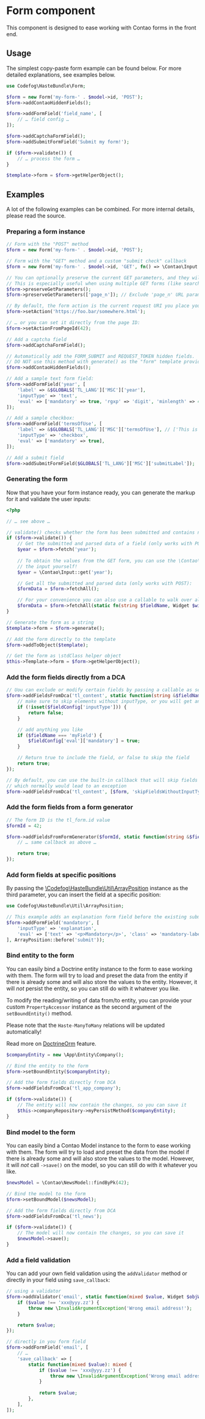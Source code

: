 # Form component

This component is designed to ease working with Contao forms in the front end.


## Usage

The simplest copy-paste form example can be found below. For more detailed explanations, see examples below.

```php
use Codefog\HasteBundle\Form;

$form = new Form('my-form-' . $model->id, 'POST');
$form->addContaoHiddenFields();

$form->addFormField('field_name', [
    // … field config …
]);

$form->addCaptchaFormField();
$form->addSubmitFormField('Submit my form!');

if ($form->validate()) {
    // … process the form …
}

$template->form = $form->getHelperObject();
```


## Examples

A lot of the following examples can be combined. For more internal details, please read the source.

### Preparing a form instance

```php
// Form with the "POST" method
$form = new Form('my-form-' . $model->id, 'POST');

// Form with the "GET" method and a custom "submit check" callback
$form = new Form('my-form-' . $model->id, 'GET', fn() => \Contao\Input::get('foo') === 'bar');

// You can optionally preserve the current GET parameters, and they will be added as hidden fields to the current form.
// This is especially useful when using multiple GET forms (like search and filter).
$form->preserveGetParameters();
$form->preserveGetParameters(['page_n']); // Exclude 'page_n' URL parameter

// By default, the form action is the current request URI you place your form on, but you can either set your own URI:
$form->setAction('https://foo.bar/somewhere.html');

// … or you can set it directly from the page ID:
$form->setActionFromPageId(42);

// Add a captcha field
$form->addCaptchaFormField();

// Automatically add the FORM_SUBMIT and REQUEST_TOKEN hidden fields.
// DO NOT use this method with generate() as the "form" template provides those fields by default.
$form->addContaoHiddenFields();

// Add a sample text form field:
$form->addFormField('year', [
    'label' => &$GLOBALS['TL_LANG']['MSC']['year'],
    'inputType' => 'text',
    'eval' => ['mandatory' => true, 'rgxp' => 'digit', 'minlength' => 4, 'maxlength' => 4],
]);

// Add a sample checkbox:
$form->addFormField('termsOfUse', [
    'label' => &$GLOBALS['TL_LANG']['MSC']['termsOfUse'], // ['This is the <legend>', 'This is the <label>']
    'inputType' => 'checkbox',
    'eval' => ['mandatory' => true],
]);

// Add a submit field
$form->addSubmitFormField($GLOBALS['TL_LANG']['MSC']['submitLabel']);
```


### Generating the form

Now that you have your form instance ready, you can generate the markup for it and validate the user inputs:

```php
<?php

// … see above …

// validate() checks whether the form has been submitted and contains no errors
if ($form->validate()) {
    // Get the submitted and parsed data of a field (only works with POST):
    $year = $form->fetch('year');
    
    // To obtain the values from the GET form, you can use the \Contao\Input class. Note, that you have to validate
    // the input yourself! 
    $year = \Contao\Input::get('year');

    // Get all the submitted and parsed data (only works with POST):
    $formData = $form->fetchAll();

    // For your convenience you can also use a callable to walk over all widgets
    $formData = $form->fetchAll(static fn(string $fieldName, Widget $widget) => \Contao\Input::postRaw($fieldName));
}

// Generate the form as a string
$template->form = $form->generate();

// Add the form directly to the template
$form->addToObject($template);

// Get the form as \stdClass helper object
$this->Template->form = $form->getHelperObject();
```


### Add the form fields directly from a DCA

```php
// Uou can exclude or modify certain fields by passing a callable as second parameter
$form->addFieldsFromDca('tl_content', static function(string &$fieldName, array &$fieldConfig) {
    // make sure to skip elements without inputType, or you will get an exception
    if (!isset($fieldConfig['inputType'])) {
        return false;
    }

    // add anything you like
    if ($fieldName === 'myField') {
        $fieldConfig['eval']['mandatory'] = true;
    }

    // Return true to include the field, or false to skip the field
    return true;
});

// By default, you can use the built-in callback that will skip fields without specified inputType,
// which normally would lead to an exception
$form->addFieldsFromDca('tl_content', [$form, 'skipFieldsWithoutInputType']);
```


### Add the form fields from a form generator

```php
// The form ID is the tl_form.id value
$formId = 42;

$form->addFieldsFromFormGenerator($formId, static function(string &$fieldName, array &$fieldConfig) {
    // … same callback as above …

    return true;
});
```


### Add form fields at specific positions

By passing the [\Codefog\HasteBundle\Util\ArrayPosition](Util/ArrayPosition.md) instance as the third parameter, 
you can insert the field at a specific position:

```php
use Codefog\HasteBundle\Util\ArrayPosition;

// This example adds an explanation form field before the existing submit form field
$form->addFormField('mandatory', [
    'inputType' => 'explanation',
    'eval' => ['text' => '<p>Mandatory</p>', 'class' => 'mandatory-label'],
], ArrayPosition::before('submit'));
```


### Bind entity to the form

You can easily bind a Doctrine entity instance to the form to ease working with them.
The form will try to load and preset the data from the entity if there is already some and will also store
the values to the entity. However, it will *not* persist the entity, so you can still do with it whatever you like.

To modify the reading/writing of data from/to entity, you can provide your custom `PropertyAccessor` instance
as the second argument of the `setBoundEntity()` method.

Please note that the `Haste-ManyToMany` relations will be updated automatically!

Read more on [DoctrineOrm](DoctrineOrm.md) feature.

```php
$companyEntity = new \App\Entity\Company();

// Bind the entity to the form
$form->setBoundEntity($companyEntity);

// Add the form fields directly from DCA
$form->addFieldsFromDca('tl_app_company');

if ($form->validate()) {
    // The entity will now contain the changes, so you can save it
    $this->companyRepository->myPersistMethod($companyEntity);
}
```


### Bind model to the form

You can easily bind a Contao Model instance to the form to ease working with them. 
The form will try to load and preset the data from the model if there is already some and will also store 
the values to the model. However, it will *not* call `->save()` on the model, so you can still do with it 
whatever you like.

```php
$newsModel = \Contao\NewsModel::findByPk(42);

// Bind the model to the form
$form->setBoundModel($newsModel);

// Add the form fields directly from DCA
$form->addFieldsFromDca('tl_news');

if ($form->validate()) {
    // The model will now contain the changes, so you can save it
    $newsModel->save();
}
```


### Add a field validation

You can add your own field validation using the `addValidator` method or directly in your field using `save_callback`:

```php
// using a validator
$form->addValidator('email', static function(mixed $value, Widget $objWidget, Form $form): mixed {
    if ($value !== 'xxx@yyy.zz') {
        throw new \InvalidArgumentException('Wrong email address!');
    }

    return $value;
});

// directly in you form field
$form->addFormField('email', [
    // …
    'save_callback' => [
        static function(mixed $value): mixed {
            if ($value !== 'xxx@yyy.zz') {
                throw new \InvalidArgumentException('Wrong email address!');
            }
 
            return $value;
        },
    ],
]); 
```
